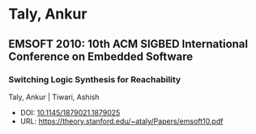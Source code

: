 # Taly, Ankur

## EMSOFT 2010: 10th ACM SIGBED International Conference on Embedded Software

### Switching Logic Synthesis for Reachability
Taly, Ankur | Tiwari, Ashish
* DOI: [10.1145/1879021.1879025](https://doi.org/10.1145/1879021.1879025)
* URL: <https://theory.stanford.edu/~ataly/Papers/emsoft10.pdf>

